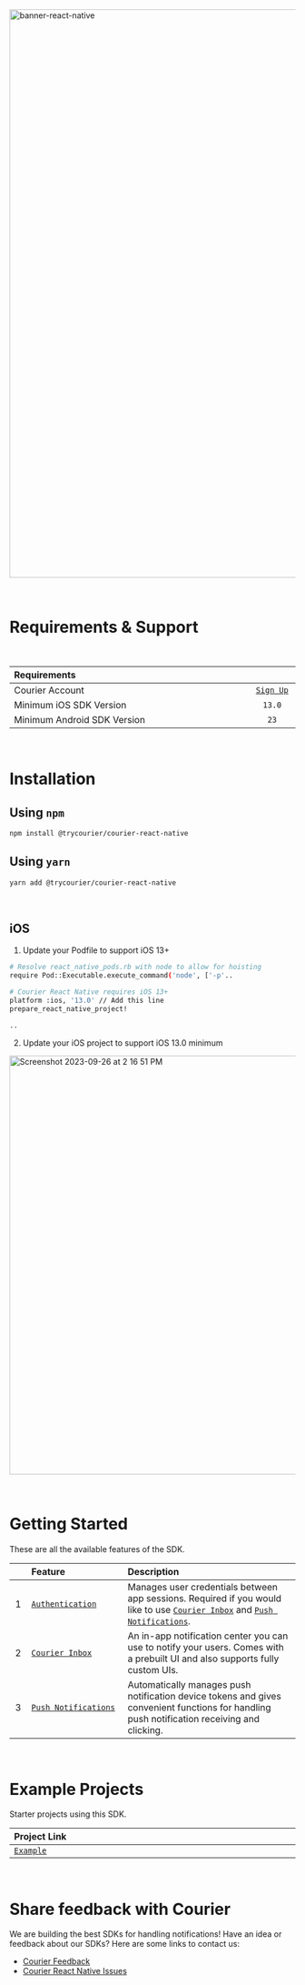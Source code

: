 <img width="1000" alt="banner-react-native" src="https://github.com/trycourier/courier-react-native/assets/6370613/b4aa8347-1a40-415f-9654-f61dffb994f1">

&emsp;

# Requirements & Support

&emsp;

<table>
    <thead>
        <tr>
            <th width="880px" align="left">Requirements</th>
            <th width="120px" align="center"></th>
        </tr>
    </thead>
    <tbody>
        <tr width="600px">
            <td align="left">Courier Account</td>
            <td align="center">
                <a href="https://app.courier.com/channels/courier">
                    <code>Sign Up</code>
                </a>
            </td>
        </tr>
        <tr width="600px">
            <td align="left">Minimum iOS SDK Version</td>
            <td align="center">
                <code>13.0</code>
            </td>
        </tr>
        <tr width="600px">
            <td align="left">Minimum Android SDK Version</td>
            <td align="center">
                <code>23</code>
            </td>
        </tr>
    </tbody>
</table>

&emsp;

# Installation

## Using `npm`

```sh
npm install @trycourier/courier-react-native
```

## Using `yarn`

```sh
yarn add @trycourier/courier-react-native
```

&emsp;

## iOS

1. Update your Podfile to support iOS 13+

```sh
# Resolve react_native_pods.rb with node to allow for hoisting
require Pod::Executable.execute_command('node', ['-p'..

# Courier React Native requires iOS 13+
platform :ios, '13.0' // Add this line
prepare_react_native_project!

..
```

2. Update your iOS project to support iOS 13.0 minimum
   
<img width="737" alt="Screenshot 2023-09-26 at 2 16 51 PM" src="https://github.com/trycourier/courier-react-native/assets/6370613/6bf98576-9b26-4b5e-8add-7289531e6431">

&emsp;

# Getting Started

These are all the available features of the SDK.

<table>
    <thead>
        <tr>
            <th width="25px"></th>
            <th width="250px" align="left">Feature</th>
            <th width="725px" align="left">Description</th>
        </tr>
    </thead>
    <tbody>
        <tr width="600px">
            <td align="center">
                1
            </td>
            <td align="left">
                <a href="https://github.com/trycourier/courier-react-native/blob/feature/courier-inbox/Docs/Authentication.md">
                    <code>Authentication</code>
                </a>
            </td>
            <td align="left">
                Manages user credentials between app sessions. Required if you would like to use <a href="https://github.com/trycourier/courier-react-native/blob/feature/courier-inbox/Docs/Inbox.md"><code>Courier Inbox</code></a> and <a href="https://github.com/trycourier/courier-react-native/blob/feature/courier-inbox/Docs/PushNotifications.md"><code>Push Notifications</code></a>.
            </td>
        </tr>
        <tr width="600px">
            <td align="center">
                2
            </td>
            <td align="left">
                <a href="https://github.com/trycourier/courier-react-native/blob/feature/courier-inbox/Docs/Inbox.md">
                    <code>Courier Inbox</code>
                </a>
            </td>
            <td align="left">
                An in-app notification center you can use to notify your users. Comes with a prebuilt UI and also supports fully custom UIs.
            </td>
        </tr>
        <tr width="600px">
            <td align="center">
                3
            </td>
            <td align="left">
                <a href="https://github.com/trycourier/courier-react-native/blob/feature/courier-inbox/Docs/PushNotifications.md">
                    <code>Push Notifications</code>
                </a>
            </td>
            <td align="left">
                Automatically manages push notification device tokens and gives convenient functions for handling push notification receiving and clicking.
            </td>
        </tr>
    </tbody>
</table>

&emsp;

# Example Projects

Starter projects using this SDK.

<table>
    <thead>
        <tr>
            <th width="1000px" align="left">Project Link</th>
        </tr>
    </thead>
    <tbody>
        <tr width="1000px">
            <td align="left">
                <a href="https://github.com/trycourier/courier-react-native/tree/feature/courier-inbox/example">
                    <code>Example</code>
                </a>
            </td>
        </tr>
    </tbody>
</table>

&emsp;

# **Share feedback with Courier**

We are building the best SDKs for handling notifications! Have an idea or feedback about our SDKs? Here are some links to contact us:

- [Courier Feedback](https://feedback.courier.com/)
- [Courier React Native Issues](https://github.com/trycourier/courier-react-native/issues)
